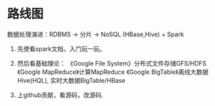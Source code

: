 # 路线图

数据处理演进：RDBMS -> 分片 -> NoSQL (HBase,Hive) + Spark


1. 先使看spark文档，入门玩一玩。

2. 然后看基础理论：
《Google File System》分布式文件存储GFS/HDFS 
《Google MapReduce》计算MapReduce 
《Google BigTable》离线大数据Hive(HQL), 实时大数据BigTable/HBase

3. 上github贡献，看源码，改源码.
